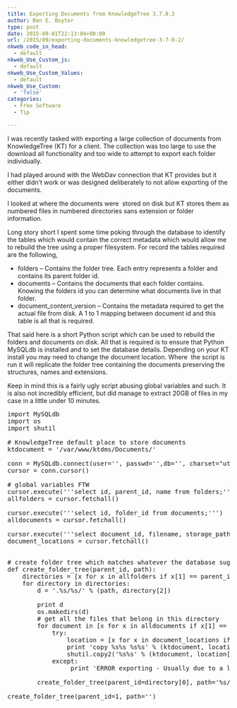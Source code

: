 ```yaml
---
title: Exporting Documents from KnowledgeTree 3.7.0.2
author: Ben E. Boyter
type: post
date: 2015-09-01T22:13:04+00:00
url: /2015/09/exporting-documents-knowledgetree-3-7-0-2/
nkweb_code_in_head:
  - default
nkweb_Use_Custom_js:
  - default
nkweb_Use_Custom_Values:
  - default
nkweb_Use_Custom:
  - 'false'
categories:
  - Free Software
  - Tip

---
```

I was recently tasked with exporting a large collection of documents from KnowledgeTree (KT) for a client. The collection was too large to use the download all functionality and too wide to attempt to export each folder individually.

I had played around with the WebDav connection that KT provides but it either didn&#8217;t work or was designed deliberately to not allow exporting of the documents.

I looked at where the documents were  stored on disk but KT stores them as numbered files in numbered directories sans extension or folder information.

Long story short I spent some time poking through the database to identify the tables which would contain the correct metadata which would allow me to rebuild the tree using a proper filesystem. For record the tables required are the following,

  * folders &#8211; Contains the folder tree. Each entry represents a folder and contains its parent folder id.
  * documents &#8211; Contains the documents that each folder contains. Knowing the folders id you can determine what documents live in that folder.
  * document\_content\_version &#8211; Contains the metadata required to get the actual file from disk. A 1 to 1 mapping between document id and this table is all that is required.

That said here is a short Python script which can be used to rebuild the folders and documents on disk. All that is required is to ensure that Python MySQLdb is installed and to set the database details. Depending on your KT install you may need to change the document location. Where  the script is run it will replicate the folder tree containing the documents preserving the structures, names and extensions.

Keep in mind this is a fairly ugly script abusing global variables and such. It is also not incredibly efficient, but did manage to extract 20GB of files in my case in a little under 10 minutes.

<pre>import MySQLdb
import os
import shutil

# KnowledgeTree default place to store documents
ktdocument = '/var/www/ktdms/Documents/'

conn = MySQLdb.connect(user='', passwd='',db='', charset="utf8", use_unicode=True)
cursor = conn.cursor()

# global variables FTW
cursor.execute('''select id, parent_id, name from folders;''')
allfolders = cursor.fetchall()

cursor.execute('''select id, folder_id from documents;''')
alldocuments = cursor.fetchall()

cursor.execute('''select document_id, filename, storage_path from document_content_version;''')
document_locations = cursor.fetchall()


# create folder tree which matches whatever the database suggests exists
def create_folder_tree(parent_id, path):
    directories = [x for x in allfolders if x[1] == parent_id]
    for directory in directories:
        d = '.%s/%s/' % (path, directory[2])
        
        print d
        os.makedirs(d)
        # get all the files that belong in this directory
        for document in [x for x in alldocuments if x[1] == directory[0]]:
            try:
                location = [x for x in document_locations if document[0] == x[0]][0]
                print 'copy %s%s %s%s' % (ktdocument, location[2], d, location[1])
                shutil.copy2('%s%s' % (ktdocument, location[2]), '%s%s' % (d, location[1]))
            except:
                 print 'ERROR exporting - Usually due to a linked document.'

        create_folder_tree(parent_id=directory[0], path='%s/%s' % (path, directory[2]))

create_folder_tree(parent_id=1, path='')

</pre>